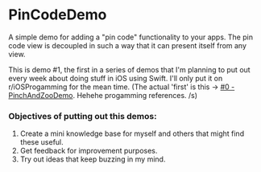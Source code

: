 # PinCodeDemo

  A simple demo for adding a "pin code" functionality to your apps. The pin code view is decoupled in such a way that it 
can present itself from any view.

  This is demo #1, the first in a series of demos that I'm planning to put out every week about doing stuff in iOS using Swift. I'll only put it on r/iOSProgamming for the mean time. (The actual 'first' is this -> [#0 - PinchAndZooDemo](https://github.com/markrufino/PinchAndZoomDemo). Hehehe progamming references. /s)

### Objectives of putting out this demos:
1. Create a mini knowledge base for myself and others that might find these useful.
2. Get feedback for improvement purposes.
3. Try out ideas that keep buzzing in my mind.
